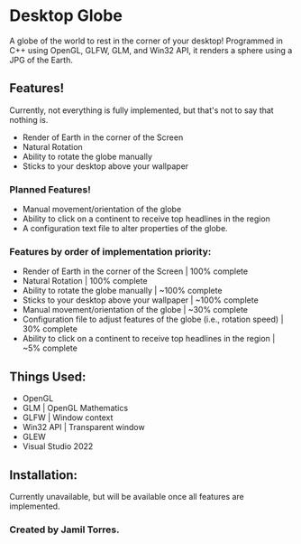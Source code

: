 # Desktop Globe
A globe of the world to rest in the corner of your desktop!
Programmed in C++ using OpenGL, GLFW, GLM, and Win32 API, it renders a sphere using a JPG of the Earth.

## Features!
Currently, not everything is fully implemented, but that's not to say that nothing is.
- Render of Earth in the corner of the Screen
- Natural Rotation
- Ability to rotate the globe manually
- Sticks to your desktop above your wallpaper
### Planned Features!
- Manual movement/orientation of the globe
- Ability to click on a continent to receive top headlines in the region
- A configuration text file to alter properties of the globe.
### Features by order of implementation priority:
- Render of Earth in the corner of the Screen | 100% complete
- Natural Rotation | 100% complete
- Ability to rotate the globe manually | ~100% complete
- Sticks to your desktop above your wallpaper | ~100% complete
- Manual movement/orientation of the globe | ~30% complete
- Configuration file to adjust features of the globe (i.e., rotation speed) | 30% complete
- Ability to click on a continent to receive top headlines in the region | ~5% complete

## Things Used:
- OpenGL
- GLM | OpenGL Mathematics
- GLFW | Window context
- Win32 API | Transparent window
- GLEW
- Visual Studio 2022

## Installation:
Currently unavailable, but will be available once all features are implemented. 


### Created by Jamil Torres.

